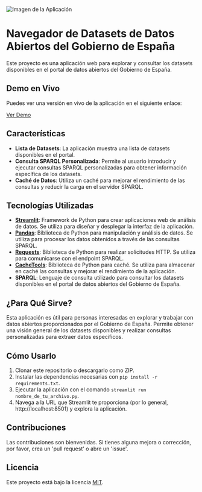 ![Imagen de la Aplicación](https://datos.gob.es/sites/default/files/logo_0.svg)

# Navegador de Datasets de Datos Abiertos del Gobierno de España

Este proyecto es una aplicación web para explorar y consultar los datasets disponibles en el portal de datos abiertos del Gobierno de España.

## Demo en Vivo

Puedes ver una versión en vivo de la aplicación en el siguiente enlace:

[Ver Demo](https://datosabiertos.streamlit.app/)

## Características

- **Lista de Datasets**: La aplicación muestra una lista de datasets disponibles en el portal.
- **Consulta SPARQL Personalizada**: Permite al usuario introducir y ejecutar consultas SPARQL personalizadas para obtener información específica de los datasets.
- **Caché de Datos**: Utiliza un caché para mejorar el rendimiento de las consultas y reducir la carga en el servidor SPARQL.

## Tecnologías Utilizadas

- **[Streamlit](https://streamlit.io/)**: Framework de Python para crear aplicaciones web de análisis de datos. Se utiliza para diseñar y desplegar la interfaz de la aplicación.
- **[Pandas](https://pandas.pydata.org/)**: Biblioteca de Python para manipulación y análisis de datos. Se utiliza para procesar los datos obtenidos a través de las consultas SPARQL.
- **[Requests](https://docs.python-requests.org/en/master/)**: Biblioteca de Python para realizar solicitudes HTTP. Se utiliza para comunicarse con el endpoint SPARQL.
- **[CacheTools](https://cachetools.readthedocs.io/)**: Biblioteca de Python para caché. Se utiliza para almacenar en caché las consultas y mejorar el rendimiento de la aplicación.
- **SPARQL**: Lenguaje de consulta utilizado para consultar los datasets disponibles en el portal de datos abiertos del Gobierno de España.

## ¿Para Qué Sirve?

Esta aplicación es útil para personas interesadas en explorar y trabajar con datos abiertos proporcionados por el Gobierno de España. Permite obtener una visión general de los datasets disponibles y realizar consultas personalizadas para extraer datos específicos.

## Cómo Usarlo

1. Clonar este repositorio o descargarlo como ZIP.
2. Instalar las dependencias necesarias con `pip install -r requirements.txt`.
3. Ejecutar la aplicación con el comando `streamlit run nombre_de_tu_archivo.py`.
4. Navega a la URL que Streamlit te proporciona (por lo general, http://localhost:8501) y explora la aplicación.

## Contribuciones

Las contribuciones son bienvenidas. Si tienes alguna mejora o corrección, por favor, crea un 'pull request' o abre un 'issue'.

## Licencia

Este proyecto está bajo la licencia [MIT](LICENSE).

 
